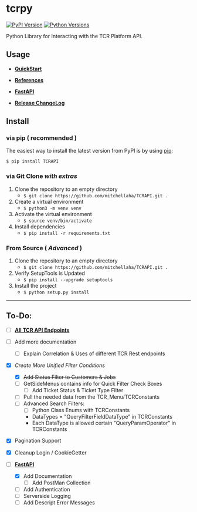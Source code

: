 # tcrpy
[![PyPI Version](https://img.shields.io/pypi/v/TCRAPI)](https://pypi.org/project/TCRAPI/)
[![Python Versions](https://img.shields.io/pypi/pyversions/TCRAPI)](https://pypi.org/project/TCRAPI/)

Python Library for Interacting with the TCR Platform API.

## Usage

- **[QuickStart](docs/quickstart.md)**

- **[References](docs/references.md)**

- **[FastAPI](docs/FastAPI.md)**

- **[Release ChangeLog](docs/changelog.md)**



## Install

### via pip ( recommended )

The easiest way to install the latest version from PyPI is by using [pip](https://pip.pypa.io/):

```$ pip install TCRAPI```

### via Git Clone *with extras* 

1. Clone the repository to an empty directory
    - ```$ git clone https://github.com/mitchellaha/TCRAPI.git .```
2. Create a virtual environment
    - ```$ python3 -m venv venv```
3. Activate the virtual environment
    - ```$ source venv/bin/activate```
4. Install dependencies
    - ```$ pip install -r requirements.txt```

### From Source ( *Advanced* )

1. Clone the repository to an empty directory
    - ```$ git clone https://github.com/mitchellaha/TCRAPI.git .```
2. Verify SetupTools is Updated
    - ```$ pip install --upgrade setuptools```
3. Install the project
    - ```$ python setup.py install```


-------------------


## To-Do:
- [ ] **[All TCR API Endpoints](docs/TCREndpoints.md)**
- [ ] Add more documentation
    - [ ] Explain Correlation & Uses of different TCR Rest endpoints
- [x] *Create More Unified Filter Conditions*
    - [x] ~~Add Status Filter to Customers & Jobs~~
    - [ ] GetSideMenus contains info for Quick Filter Check Boxes
        - [ ] Add Ticket Status & Ticket Type Filter
    - [ ] Pull the needed data from the TCR_Menu/TCRConstants
    - [ ] Advanced Search Filters:
        - [ ] Python Class Enums with TCRConstants
        - DataTypes = "QueryFilterFieldDataType" in TCRConstants
        - Each DataType is allowed certain "QueryParamOperator" in TCRConstants
- [x] Pagination Support
- [x] Cleanup Login / CookieGetter


- [ ] **[FastAPI](docs/FastAPI.md)**
    - [x] Add Documentation
        - [ ] Add PostMan Collection
    - [ ] Add Authentication
    - [ ] Serverside Logging
    - [ ] Add Descript Error Messages
